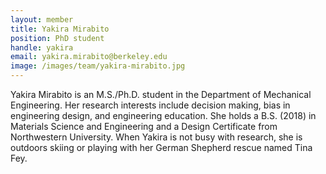 ```yaml
---
layout: member
title: Yakira Mirabito
position: PhD student
handle: yakira
email: yakira.mirabito@berkeley.edu
image: /images/team/yakira-mirabito.jpg
---
```


Yakira Mirabito is an M.S./Ph.D. student in the Department of Mechanical Engineering. Her research interests include decision making, bias in engineering design, and engineering education. She holds a B.S. (2018) in Materials Science and Engineering and a Design Certificate from Northwestern University. When Yakira is not busy with research, she is outdoors skiing or playing with her German Shepherd rescue named Tina Fey.
